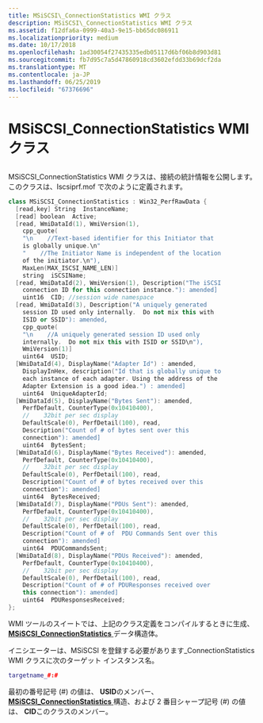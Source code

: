 ```yaml
---
title: MSiSCSI\_ConnectionStatistics WMI クラス
description: MSiSCSI\_ConnectionStatistics WMI クラス
ms.assetid: f12dfa6a-0999-40a3-9e15-bb65dc086911
ms.localizationpriority: medium
ms.date: 10/17/2018
ms.openlocfilehash: 1ad30054f27435335edb05117d6bf06b8d903d81
ms.sourcegitcommit: fb7d95c7a5d47860918cd3602efdd33b69dcf2da
ms.translationtype: MT
ms.contentlocale: ja-JP
ms.lasthandoff: 06/25/2019
ms.locfileid: "67376696"
---
```

# <a name="msiscsiconnectionstatistics-wmi-class"></a>MSiSCSI\_ConnectionStatistics WMI クラス


## <span id="ddk_msiscsi_connectionstatistics_wmi_class_kr"></span><span id="DDK_MSISCSI_CONNECTIONSTATISTICS_WMI_CLASS_KR"></span>


MSiSCSI\_ConnectionStatistics WMI クラスは、接続の統計情報を公開します。 このクラスは、Iscsiprf.mof で次のように定義されます。

```cpp
class MSiSCSI_ConnectionStatistics : Win32_PerfRawData {
  [read,key] String  InstanceName;
  [read] boolean  Active;
  [read, WmiDataId(1), WmiVersion(1), 
    cpp_quote(
    "\n    //Text-based identifier for this Initiator that 
    is globally unique.\n"
    "    //The Initiator Name is independent of the location 
    of the initiator.\n"),
    MaxLen(MAX_ISCSI_NAME_LEN)] 
    string  iSCSIName;
  [read, WmiDataId(2), WmiVersion(1), Description("The iSCSI 
    connection ID for this connection instance."): amended] 
    uint16  CID; //session wide namespace
  [read, WmiDataId(3), Description("A uniquely generated 
    session ID used only internally.  Do not mix this with 
    ISID or SSID"): amended,
    cpp_quote(
    "\n    //A uniquely generated session ID used only 
    internally.  Do not mix this with ISID or SSID\n"),
    WmiVersion(1)] 
    uint64  USID;
  [WmiDataId(4), DisplayName("Adapter Id") : amended, 
    DisplayInHex, description("Id that is globally unique to 
    each instance of each adapter. Using the address of the 
    Adapter Extension is a good idea.") : amended]
    uint64  UniqueAdapterId;
  [WmiDataId(5), DisplayName("Bytes Sent"): amended, 
    PerfDefault, CounterType(0x10410400),
    //    32bit per sec display
    DefaultScale(0), PerfDetail(100), read, 
    Description("Count of # of bytes sent over this 
    connection"): amended] 
    uint64  BytesSent;
  [WmiDataId(6), DisplayName("Bytes Received"): amended, 
    PerfDefault, CounterType(0x10410400),
    //    32bit per sec display
    DefaultScale(0), PerfDetail(100), read, 
    Description("Count of # of bytes received over this 
    connection"): amended] 
    uint64  BytesReceived;
  [WmiDataId(7), DisplayName("PDUs Sent"): amended, 
    PerfDefault, CounterType(0x10410400),
    //    32bit per sec display
    DefaultScale(0), PerfDetail(100), read, 
    Description("Count of # of  PDU Commands Sent over this 
    connection"): amended] 
    uint64  PDUCommandsSent;
  [WmiDataId(8), DisplayName("PDUs Received"): amended, 
    PerfDefault, CounterType(0x10410400),
    //    32bit per sec display
    DefaultScale(0), PerfDetail(100), read, 
    Description("Count of # of PDUResponses received over 
    this connection"): amended] 
    uint64  PDUResponsesReceived;
};
```

WMI ツールのスイートでは、上記のクラス定義をコンパイルするときに生成、 [ **MSiSCSI\_ConnectionStatistics** ](https://docs.microsoft.com/windows-hardware/drivers/ddi/content/iscsiprf/ns-iscsiprf-_msiscsi_connectionstatistics)データ構造体。

イニシエーターは、MSiSCSI を登録する必要があります\_ConnectionStatistics WMI クラスに次のターゲット インスタンス名。

```cpp
targetname_#:#
```

最初の番号記号 (\#) の値は、 **USID**のメンバー、 [ **MSiSCSI\_ConnectionStatistics** ](https://docs.microsoft.com/windows-hardware/drivers/ddi/content/iscsiprf/ns-iscsiprf-_msiscsi_connectionstatistics)構造、および 2 番目シャープ記号 (\#) の値は、 **CID**このクラスのメンバー。

 

 





